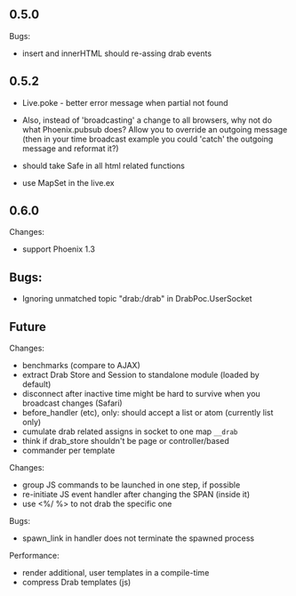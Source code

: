 
## 0.5.0
Bugs:
* insert and innerHTML should re-assing drab events


## 0.5.2
* Live.poke - better error message when partial not found

* Also, instead of 'broadcasting' a change to all browsers, why not do what Phoenix.pubsub does? Allow you to override an outgoing message (then in your time broadcast example you could 'catch' the outgoing message and reformat it?)

* should take Safe in all html related functions
* use MapSet in the live.ex

## 0.6.0
Changes:
* support Phoenix 1.3

## Bugs:
* Ignoring unmatched topic "drab:/drab" in DrabPoc.UserSocket

## Future
Changes:
* benchmarks (compare to AJAX)
* extract Drab Store and Session to standalone module (loaded by default)
* disconnect after inactive time might be hard to survive when you broadcast changes (Safari)
* before_handler (etc), only: should accept a list or atom (currently list only)
* cumulate drab related assigns in socket to one map `__drab`
* think if drab_store shouldn't be page or controller/based
* commander per template

Changes:
* group JS commands to be launched in one step, if possible
* re-initiate JS event handler after changing the SPAN (inside it)
* use <%/ %> to not drab the specific one


Bugs:
* spawn_link in handler does not terminate the spawned process

Performance:
* render additional, user templates in a compile-time
* compress Drab templates (js)
